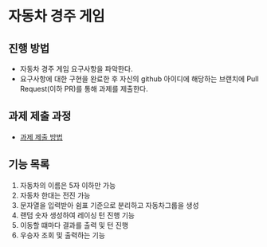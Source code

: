 # 자동차 경주 게임
## 진행 방법
* 자동차 경주 게임 요구사항을 파악한다.
* 요구사항에 대한 구현을 완료한 후 자신의 github 아이디에 해당하는 브랜치에 Pull Request(이하 PR)를 통해 과제를 제출한다.

## 과제 제출 과정
* [과제 제출 방법](https://github.com/next-step/nextstep-docs/tree/master/precourse)

## 기능 목록
1. 자동차의 이름은 5자 이하만 가능
2. 자동차 한대는 전진 가능
3. 문자열을 입력받아 쉼표 기준으로 분리하고 자동차그룹을 생성
4. 랜덤 숫자 생성하여 레이싱 턴 진행 기능
5. 이동할 떄마다 결과를 출력 및 턴 진행
6. 우승자 조회 및 출력하는 기능